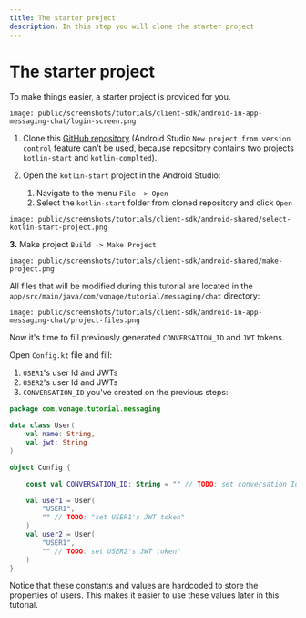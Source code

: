 ```yaml
---
title: The starter project
description: In this step you will clone the starter project
---
```


# The starter project

To make things easier, a starter project is provided for you.

```screenshot
image: public/screenshots/tutorials/client-sdk/android-in-app-messaging-chat/login-screen.png
```

1. Clone this [GitHub repository](https://github.com/nexmo-community/client-sdk-android-tutorial-messaging) (Android Studio `New project from version control` feature can’t be used, because repository contains two projects `kotlin-start` and `kotlin-complted`).

2. Open the `kotlin-start` project in the Android Studio:
   
   1. Navigate to the menu `File -> Open` 
   2. Select the `kotlin-start` folder from cloned repository and click `Open`

```screenshot
image: public/screenshots/tutorials/client-sdk/android-shared/select-kotlin-start-project.png
```

**3.** Make project `Build -> Make Project`
 
```screenshot
image: public/screenshots/tutorials/client-sdk/android-shared/make-project.png
```

All files that will be modified during this tutorial are located in the `app/src/main/java/com/vonage/tutorial/messaging/chat` directory:

```screenshot
image: public/screenshots/tutorials/client-sdk/android-in-app-messaging-chat/project-files.png
```

Now it's time to fill previously generated `CONVERSATION_ID` and `JWT` tokens.

Open `Config.kt` file and fill:

1. `USER1`'s user Id and JWTs
2. `USER2`'s user Id and JWTs
3. `CONVERSATION_ID` you've created on the previous steps:

```kotlin
package com.vonage.tutorial.messaging

data class User(
    val name: String,
    val jwt: String
)

object Config {

    const val CONVERSATION_ID: String = "" // TODO: set conversation Id

    val user1 = User(
        "USER1",
        "" // TODO: "set USER1's JWT token"
    )
    val user2 = User(
        "USER1",
        "" // TODO: set USER2's JWT token"
    )
}

```

Notice that these constants and values are hardcoded to store the properties of users. This makes it easier to use these values later in this tutorial.
